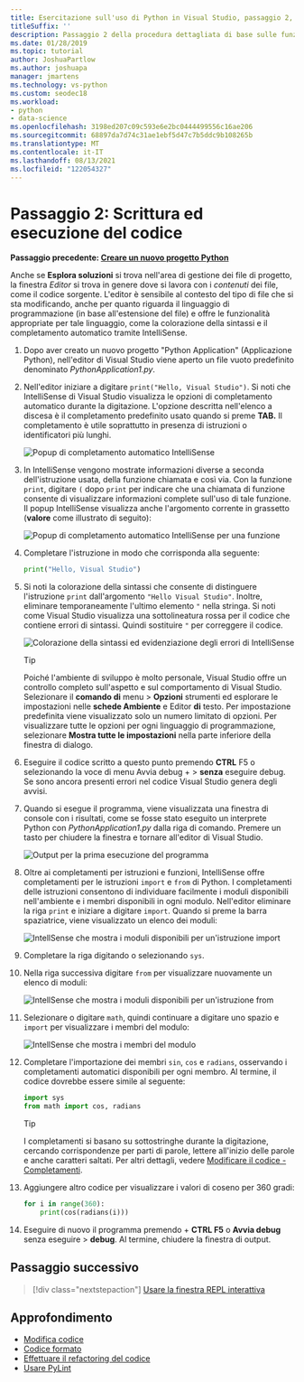 ```yaml
---
title: Esercitazione sull'uso di Python in Visual Studio, passaggio 2, scrivere ed eseguire codice
titleSuffix: ''
description: Passaggio 2 della procedura dettagliata di base sulle funzionalità di Visual Studio, dedicato alla modifica del codice e all'esecuzione di un progetto.
ms.date: 01/28/2019
ms.topic: tutorial
author: JoshuaPartlow
ms.author: joshuapa
manager: jmartens
ms.technology: vs-python
ms.custom: seodec18
ms.workload:
- python
- data-science
ms.openlocfilehash: 3198ed207c09c593e6e2bc0444499556c16ae206
ms.sourcegitcommit: 68897da7d74c31ae1ebf5d47c7b5ddc9b108265b
ms.translationtype: MT
ms.contentlocale: it-IT
ms.lasthandoff: 08/13/2021
ms.locfileid: "122054327"
---
```

# <a name="step-2-write-and-run-code"></a>Passaggio 2: Scrittura ed esecuzione del codice

**Passaggio precedente: [Creare un nuovo progetto Python](tutorial-working-with-python-in-visual-studio-step-01-create-project.md)**

Anche se **Esplora soluzioni** si trova nell'area di gestione dei file di progetto, la finestra *Editor* si trova in genere dove si lavora con i *contenuti* dei file, come il codice sorgente. L'editor è sensibile al contesto del tipo di file che si sta modificando, anche per quanto riguarda il linguaggio di programmazione (in base all'estensione del file) e offre le funzionalità appropriate per tale linguaggio, come la colorazione della sintassi e il completamento automatico tramite IntelliSense.

1. Dopo aver creato un nuovo progetto "Python Application" (Applicazione Python), nell'editor di Visual Studio viene aperto un file vuoto predefinito denominato *PythonApplication1.py*.

1. Nell'editor iniziare a digitare `print("Hello, Visual Studio")`. Si noti che IntelliSense di Visual Studio visualizza le opzioni di completamento automatico durante la digitazione. L'opzione descritta nell'elenco a discesa è il completamento predefinito usato quando si preme **TAB.** Il completamento è utile soprattutto in presenza di istruzioni o identificatori più lunghi.

    ![Popup di completamento automatico IntelliSense](media/vs-getting-started-python-04-IntelliSense1b.png)

1. In IntelliSense vengono mostrate informazioni diverse a seconda dell'istruzione usata, della funzione chiamata e così via. Con la funzione `print`, digitare `(` dopo `print` per indicare che una chiamata di funzione consente di visualizzare informazioni complete sull'uso di tale funzione. Il popup IntelliSense visualizza anche l'argomento corrente in grassetto (**valore** come illustrato di seguito):

    ![Popup di completamento automatico IntelliSense per una funzione](media/vs-getting-started-python-05-IntelliSense2b.png)

1. Completare l'istruzione in modo che corrisponda alla seguente:

    ```python
    print("Hello, Visual Studio")
    ```

1. Si noti la colorazione della sintassi che consente di distinguere l'istruzione `print` dall'argomento `"Hello Visual Studio"`. Inoltre, eliminare temporaneamente l'ultimo elemento `"` nella stringa. Si noti come Visual Studio visualizza una sottolineatura rossa per il codice che contiene errori di sintassi. Quindi sostituire `"` per correggere il codice.

    ![Colorazione della sintassi ed evidenziazione degli errori di IntelliSense](media/vs-getting-started-python-06-IntelliSense3b.png)

    > [!Tip]
    > Poiché l'ambiente di sviluppo è molto personale, Visual Studio offre un controllo completo sull'aspetto e sul comportamento di Visual Studio. Selezionare il **comando di** menu  >  **Opzioni** strumenti ed esplorare le impostazioni nelle **schede Ambiente** e Editor **di** testo. Per impostazione predefinita viene visualizzato solo un numero limitato di opzioni. Per visualizzare tutte le opzioni per ogni linguaggio di programmazione, selezionare **Mostra tutte le impostazioni** nella parte inferiore della finestra di dialogo.

1. Eseguire il codice scritto a questo punto premendo **CTRL** F5 o selezionando la voce di menu Avvia debug +    >  **senza** eseguire debug. Se sono ancora presenti errori nel codice Visual Studio genera degli avvisi.

1. Quando si esegue il programma, viene visualizzata una finestra di console con i risultati, come se fosse stato eseguito un interprete Python con *PythonApplication1.py* dalla riga di comando. Premere un tasto per chiudere la finestra e tornare all'editor di Visual Studio.

    ![Output per la prima esecuzione del programma](media/vs-getting-started-python-07-output.png)

1. Oltre ai completamenti per istruzioni e funzioni, IntelliSense offre completamenti per le istruzioni `import` e `from` di Python. I completamenti delle istruzioni consentono di individuare facilmente i moduli disponibili nell'ambiente e i membri disponibili in ogni modulo. Nell'editor eliminare la riga `print` e iniziare a digitare `import`. Quando si preme la barra spaziatrice, viene visualizzato un elenco dei moduli:

    ![IntellSense che mostra i moduli disponibili per un'istruzione import](media/vs-getting-started-python-08-import1.png)

1. Completare la riga digitando o selezionando `sys`.

1. Nella riga successiva digitare `from` per visualizzare nuovamente un elenco di moduli:

    ![IntellSense che mostra i moduli disponibili per un'istruzione from](media/vs-getting-started-python-09-import2.png)

1. Selezionare o digitare `math`, quindi continuare a digitare uno spazio e `import` per visualizzare i membri del modulo:

    ![IntellSense che mostra i membri del modulo](media/vs-getting-started-python-10-import3.png)

1. Completare l'importazione dei membri `sin`, `cos` e `radians`, osservando i completamenti automatici disponibili per ogni membro. Al termine, il codice dovrebbe essere simile al seguente:

    ```python
    import sys
    from math import cos, radians
    ```

    > [!Tip]
    > I completamenti si basano su sottostringhe durante la digitazione, cercando corrispondenze per parti di parole, lettere all'inizio delle parole e anche caratteri saltati. Per altri dettagli, vedere [Modificare il codice - Completamenti](editing-python-code-in-visual-studio.md#completions).

1. Aggiungere altro codice per visualizzare i valori di coseno per 360 gradi:

    ```python
    for i in range(360):
        print(cos(radians(i)))
    ```

1. Eseguire di nuovo il programma premendo + **CTRL F5** o **Avvia debug** senza eseguire  >  **debug**. Al termine, chiudere la finestra di output.

## <a name="next-step"></a>Passaggio successivo

> [!div class="nextstepaction"]
> [Usare la finestra REPL interattiva](tutorial-working-with-python-in-visual-studio-step-03-interactive-repl.md)

## <a name="go-deeper"></a>Approfondimento

- [Modifica codice](editing-python-code-in-visual-studio.md)
- [Codice formato](formatting-python-code.md)
- [Effettuare il refactoring del codice](refactoring-python-code.md)
- [Usare PyLint](linting-python-code.md)
